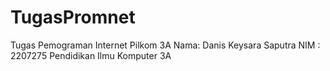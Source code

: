 # TugasPromnet
Tugas Pemograman Internet Pilkom 3A
Nama: Danis Keysara Saputra
NIM : 2207275
Pendidikan Ilmu Komputer 3A
